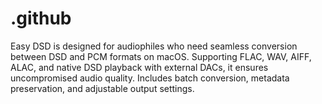 # .github
Easy DSD is designed for audiophiles who need seamless conversion between DSD and PCM formats on macOS. Supporting FLAC, WAV, AIFF, ALAC, and native DSD playback with external DACs, it ensures uncompromised audio quality. Includes batch conversion, metadata preservation, and adjustable output settings.  
